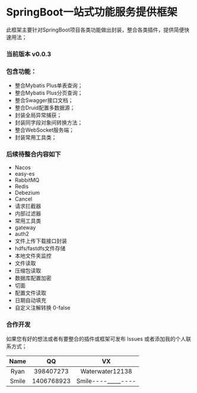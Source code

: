 # SpringBoot一站式功能服务提供框架
此框架主要针对SpringBoot项目各类功能做出封装，整合各类插件，提供简便快速用法；

### 当前版本 v0.0.3

### 包含功能：

* 整合Mybatis Plus单表查询；
* 整合Mybatis Plus分页查询；
* 整合Swagger接口文档；
* 整合Druid配置多数据源；
* 封装全局异常捕获；
* 封装同字段对象间转换方法；
* 整合WebSocket服务端；
* 封装常用工具类；

### 后续待整合内容如下
* Nacos
* easy-es
* RabbitMQ
* Redis
* Debezium
* Cancel
* 请求拦截器
* 内部过滤器
* 常用工具类
* gateway
* auth2
* 文件上传下载接口封装
* hdfs/fastdfs文件存储
* 本地文件夹监控
* 文件读取
* 压缩包读取
* 数据库配置加密
* 切面
* 配置文件读取
* 日期自动填充
* 自定义注解转换 0-false

### 合作开发
如果您有好的想法或者有要整合的插件或框架可发布 Issues 或者添加我的个人联系方式；

Name|QQ|VX
:-:|:-:|:-:
Ryan|398407273|Waterwater12138
Smile|1406768923|Smile----_____----


